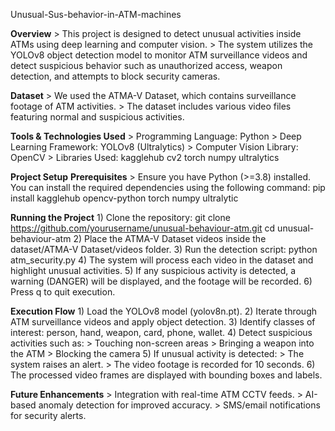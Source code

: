 Unusual-Sus-behavior-in-ATM-machines

**Overview**
        > This project is designed to detect unusual activities inside ATMs using deep learning and computer vision. 
        > The system utilizes the YOLOv8 object detection model to monitor ATM surveillance videos and detect suspicious behavior such as unauthorized access, weapon detection, and attempts to block security 
          cameras.

**Dataset**
        > We used the ATMA-V Dataset, which contains surveillance footage of ATM activities. 
        > The dataset includes various video files featuring normal and suspicious activities.

**Tools & Technologies Used**
        > Programming Language: Python
        > Deep Learning Framework: YOLOv8 (Ultralytics)
        > Computer Vision Library: OpenCV
        > Libraries Used:
                   kagglehub
                   cv2
                   torch
                   numpy
                   ultralytics

**Project Setup**
    **Prerequisites**
        > Ensure you have Python (>=3.8) installed. You can install the required dependencies using the following command:
                   pip install kagglehub opencv-python torch numpy ultralytic
 
   **Running the Project**
        1) Clone the repository:
                   git clone https://github.com/yourusername/unusual-behaviour-atm.git
                   cd unusual-behaviour-atm
        2) Place the ATMA-V Dataset videos inside the dataset/ATMA-V Dataset/videos folder.
        3) Run the detection script:
                   python atm_security.py
        4) The system will process each video in the dataset and highlight unusual activities.
        5) If any suspicious activity is detected, a warning (DANGER) will be displayed, and the footage will be recorded.
        6) Press q to quit execution.


**Execution Flow**
        1) Load the YOLOv8 model (yolov8n.pt).
        2) Iterate through ATM surveillance videos and apply object detection.
        3) Identify classes of interest: person, hand, weapon, card, phone, wallet.
        4) Detect suspicious activities such as:
                   > Touching non-screen areas
                   > Bringing a weapon into the ATM
                   > Blocking the camera
        5) If unusual activity is detected:
                   > The system raises an alert. 
                   > The video footage is recorded for 10 seconds.
        6) The processed video frames are displayed with bounding boxes and labels.


**Future Enhancements**
         > Integration with real-time ATM CCTV feeds.
         > AI-based anomaly detection for improved accuracy.
         > SMS/email notifications for security alerts.
  
